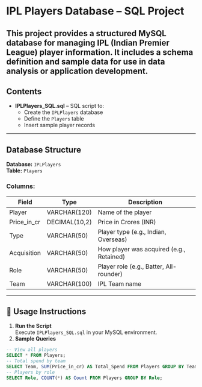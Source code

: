 # IPL Players Database – SQL Project

This project provides a structured MySQL database for managing IPL (Indian Premier League) player information. It includes a schema definition and sample data for use in data analysis or application development.
---
## Contents

- **IPLPlayers_SQL.sql** – SQL script to:
  - Create the `IPLPlayers` database
  - Define the `Players` table
  - Insert sample player records
---
##  Database Structure
**Database:** `IPLPlayers`  
**Table:** `Players`

### Columns:
| Field         | Type            | Description                      |
|---------------|-----------------|----------------------------------|
| Player        | VARCHAR(120)    | Name of the player               |
| Price_in_cr   | DECIMAL(10,2)   | Price in Crores (INR)            |
| Type          | VARCHAR(50)     | Player type (e.g., Indian, Overseas) |
| Acquisition   | VARCHAR(50)     | How player was acquired (e.g., Retained) |
| Role          | VARCHAR(50)     | Player role (e.g., Batter, All-rounder) |
| Team          | VARCHAR(100)    | IPL Team name                    |
---
## 🚀 Usage Instructions

1. **Run the Script**  
   Execute `IPLPlayers_SQL.sql` in your MySQL environment.
2. **Sample Queries**
```sql
-- View all players
SELECT * FROM Players;
-- Total spend by team
SELECT Team, SUM(Price_in_cr) AS Total_Spend FROM Players GROUP BY Team;
-- Players by role
SELECT Role, COUNT(*) AS Count FROM Players GROUP BY Role;
